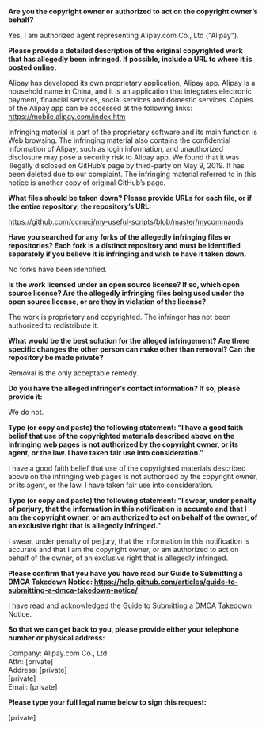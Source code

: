 **Are you the copyright owner or authorized to act on the copyright owner’s behalf?** 

Yes, I am authorized agent representing Alipay.com Co., Ltd ("Alipay").

**Please provide a detailed description of the original copyrighted work that has allegedly been infringed. If possible, include a URL to where it is posted online.**

Alipay has developed its own proprietary application, Alipay app. Alipay is a household name in China, and it is an application that integrates electronic payment, financial services, social services and domestic services. Copies of the Alipay app can be accessed at the following links: https://mobile.alipay.com/index.htm

Infringing material is part of the proprietary software and its main function is Web browsing. The infringing material also contains the confidential information of Alipay, such as login information, and unauthorized disclosure may pose a security risk to Alipay app. We found that it was illegally disclosed on GitHub’s page by third-party on May 9, 2019. It has been deleted due to our complaint. The infringing material referred to in this notice is another copy of original GitHub’s page.

**What files should be taken down? Please provide URLs for each file, or if the entire repository, the repository’s URL:** 

https://github.com/ccnucj/my-useful-scripts/blob/master/mycommands

**Have you searched for any forks of the allegedly infringing files or repositories? Each fork is a distinct repository and must be identified separately if you believe it is infringing and wish to have it taken down.** 

No forks have been identified.

**Is the work licensed under an open source license? If so, which open source license? Are the allegedly infringing files being used under the open source license, or are they in violation of the license?**

The work is proprietary and copyrighted. The infringer has not been authorized to redistribute it.

**What would be the best solution for the alleged infringement? Are there specific changes the other person can make other than removal? Can the repository be made private?**

Removal is the only acceptable remedy.

**Do you have the alleged infringer’s contact information? If so, please provide it:** 

We do not.

**Type (or copy and paste) the following statement: "I have a good faith belief that use of the copyrighted materials described above on the infringing web pages is not authorized by the copyright owner, or its agent, or the law. I have taken fair use into consideration."** 

I have a good faith belief that use of the copyrighted materials described above on the infringing web pages is not authorized by the copyright owner, or its agent, or the law. I have taken fair use into consideration.

**Type (or copy and paste) the following statement: "I swear, under penalty of perjury, that the information in this notification is accurate and that I am the copyright owner, or am authorized to act on behalf of the owner, of an exclusive right that is allegedly infringed."**

I swear, under penalty of perjury, that the information in this notification is accurate and that I am the copyright owner, or am authorized to act on behalf of the owner, of an exclusive right that is allegedly infringed.

**Please confirm that you have you have read our Guide to Submitting a DMCA Takedown Notice: https://help.github.com/articles/guide-to-submitting-a-dmca-takedown-notice/** 

I have read and acknowledged the Guide to Submitting a DMCA Takedown Notice.

**So that we can get back to you, please provide either your telephone number or physical address:**

Company: Alipay.com Co., Ltd   
Attn: [private]    
Address: [private]  
[private]  
Email: [private]

**Please type your full legal name below to sign this request:**

[private]



